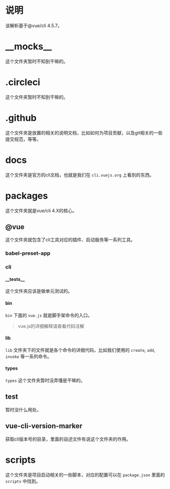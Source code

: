 # 说明
该解析基于@vue/cli 4.5.7。

# \_\_mocks\_\_
这个文件夹暂时不知到干嘛的。

# .circleci
这个文件夹暂时不知到干嘛的。

# .github
这个文件夹是放置的相关的说明文档，比如如何为项目贡献，以及git相关的一些提交规范，等等。

# docs
这个文件夹是官方的cli文档，也就是我们在 `cli.vuejs.org` 上看到的东西。

# packages
这个文件夹就是vue/cli 4.X的核心。

## @vue
这个文件夹就包含了cli工具对应的插件、启动服务等一系列工具。

### babel-preset-app

### cli
#### \_\_tests\_\_
这个文件夹应该是做单元测试的。

#### bin
`bin` 下面的 `vue.js` 就是脚手架命令的入口。

> vue.js的详细解释请查看代码注解

#### lib
`lib` 文件夹下的文件就是各个命令的详细代码，比如我们使用的 `create`, `add`, `invoke` 等一系列命令。

#### types
`types` 这个文件夹暂时没弄懂是干嘛的。

## test
暂时没什么用处。

## vue-cli-version-marker
获取cli版本号的目录，里面的自述文件有说这个文件夹的作用。

# scripts
这个文件夹是项目启动相关的一些脚本，对应的配置可以在 `package.json` 里面的 `scripts` 中找到。

